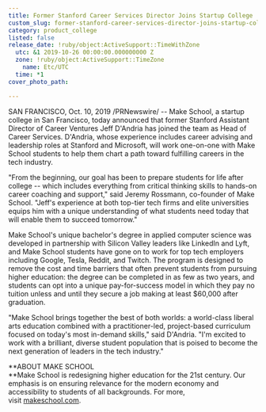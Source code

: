 ```yaml
---
title: Former Stanford Career Services Director Joins Startup College
custom_slug: former-stanford-career-services-director-joins-startup-college
category: product_college
listed: false
release_date: !ruby/object:ActiveSupport::TimeWithZone
  utc: &1 2019-10-26 00:00:00.000000000 Z
  zone: !ruby/object:ActiveSupport::TimeZone
    name: Etc/UTC
  time: *1
cover_photo_path: 

---
```

SAN FRANCISCO, Oct. 10, 2019 /PRNewswire/ -- Make School, a startup college in San Francisco, today announced that former Stanford Assistant Director of Career Ventures Jeff D'Andria has joined the team as Head of Career Services. D'Andria, whose experience includes career advising and leadership roles at Stanford and Microsoft, will work one-on-one with Make School students to help them chart a path toward fulfilling careers in the tech industry.

"From the beginning, our goal has been to prepare students for life after college -- which includes everything from critical thinking skills to hands-on career coaching and support," said Jeremy Rossmann, co-founder of Make School. "Jeff's experience at both top-tier tech firms and elite universities equips him with a unique understanding of what students need today that will enable them to succeed tomorrow."

Make School's unique bachelor's degree in applied computer science was developed in partnership with Silicon Valley leaders like LinkedIn and Lyft, and Make School students have gone on to work for top tech employers including Google, Tesla, Reddit, and Twitch. The program is designed to remove the cost and time barriers that often prevent students from pursuing higher education: the degree can be completed in as few as two years, and students can opt into a unique pay-for-success model in which they pay no tuition unless and until they secure a job making at least $60,000 after graduation.

"Make School brings together the best of both worlds: a world-class liberal arts education combined with a practitioner-led, project-based curriculum focused on today's most in-demand skills," said D'Andria. "I'm excited to work with a brilliant, diverse student population that is poised to become the next generation of leaders in the tech industry."

**ABOUT MAKE SCHOOL\
**Make School is redesigning higher education for the 21st century. Our emphasis is on ensuring relevance for the modern economy and accessibility to students of all backgrounds. For more, visit [makeschool.com](https://c212.net/c/link/?t=0&l=en&o=2607782-1&h=2992074348&u=https%3A%2F%2Fwww.makeschool.com%2Fpress&a=makeschool.com).